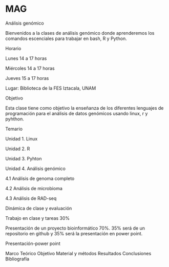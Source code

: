 # MAG
Análisis genómico

Bienvenidos a la clases de análisis genómico donde aprenderemos los comandos escenciales para trabajar en bash, R y Python.

Horario

Lunes 14 a 17 horas

Miércoles 14 a 17 horas

Jueves 15 a 17 horas

Lugar: Biblioteca de la FES Iztacala, UNAM

Objetivo

Esta clase tiene como objetivo la enseñanza de los diferentes lenguajes de programación para el análisis de datos genómicos usando linux, r y pyhthon.

Temario

Unidad 1. Linux

Unidad 2. R

Unidad 3. Pyhton

Unidad 4. Análisis genómico

4.1 Análisis de genoma completo

4.2 Análisis de microbioma

4.3 Análisis de RAD-seq

Dinámica de clase y evaluación

Trabajo en clase y tareas 30%

Presentación de un proyecto bioinformático 70%. 35% será de un repositorio en github y 35% será la presentación en power point.

Presentación-power point

Marco Teórico
Objetivo
Material y métodos
Resultados
Conclusiones
Bibliografía
